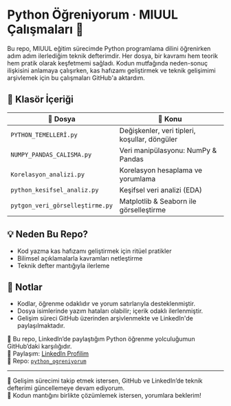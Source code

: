 # Python Öğreniyorum · MIUUL Çalışmaları 🚀

Bu repo, MIUUL eğitim sürecimde Python programlama dilini öğrenirken adım adım ilerlediğim teknik defterimdir. Her dosya, bir kavramı hem teorik hem pratik olarak keşfetmemi sağladı. Kodun mutfağında neden-sonuç ilişkisini anlamaya çalışırken, kas hafızamı geliştirmek ve teknik gelişimimi arşivlemek için bu çalışmaları GitHub'a aktardım.

## 📂 Klasör İçeriği

| 📌 Dosya | 🎯 Konu |
|---------|--------|
| `PYTHON_TEMELLERİ.py` | Değişkenler, veri tipleri, koşullar, döngüler |
| `NUMPY_PANDAS_CALISMA.py` | Veri manipülasyonu: NumPy & Pandas |
| `Korelasyon_analizi.py` | Korelasyon hesaplama ve yorumlama |
| `python_kesifsel_analiz.py` | Keşifsel veri analizi (EDA) |
| `pytgon_veri_görselleştirme.py` | Matplotlib & Seaborn ile görselleştirme |

## 💡 Neden Bu Repo?

- Kod yazma kas hafızamı geliştirmek için ritüel pratikler
- Bilimsel açıklamalarla kavramları netleştirme
- Teknik defter mantığıyla ilerleme

## 📌 Notlar

- Kodlar, öğrenme odaklıdır ve yorum satırlarıyla desteklenmiştir.
- Dosya isimlerinde yazım hataları olabilir; içerik odaklı ilerlenmiştir.
- Gelişim süreci GitHub üzerinden arşivlenmekte ve LinkedIn'de paylaşılmaktadır.


📌 Bu repo, LinkedIn’de paylaştığım Python öğrenme yolculuğumun GitHub’daki karşılığıdır.  
🔗 Paylaşım: [LinkedIn Profilim](https://www.linkedin.com/in/aslı-torun-734a28243)  
📁 Repo: [`python_ogreniyorum`](https://github.com/333asli333/miuul/tree/main/miuul_calisma/python_ogreniyorum)

---

💬 Gelişim sürecimi takip etmek istersen, GitHub ve LinkedIn’de teknik defterimi güncellemeye devam ediyorum.  
🧪 Kodun mantığını birlikte çözümlemek istersen, yorumlara beklerim!

